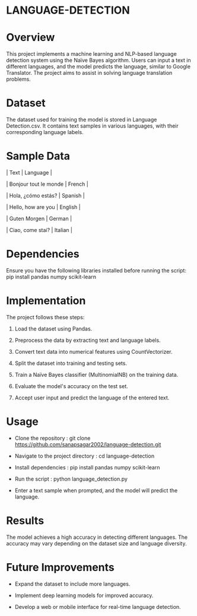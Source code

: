 # LANGUAGE-DETECTION

# Overview
This project implements a machine learning and NLP-based language detection system using the Naïve Bayes algorithm. Users can input a text in different languages, and the model predicts the language, similar to Google Translator. The project aims to assist in solving language translation problems.

# Dataset
The dataset used for training the model is stored in Language Detection.csv. It contains text samples in various languages, with their corresponding language labels.

# Sample Data

| Text | Language |

| Bonjour tout le monde | French |

| Hola, ¿cómo estás? | Spanish |

| Hello, how are you | English |

| Guten Morgen | German |

| Ciao, come stai? | Italian |

# Dependencies

Ensure you have the following libraries installed before running the script:
pip install pandas numpy scikit-learn

# Implementation

The project follows these steps:

1. Load the dataset using Pandas.

2. Preprocess the data by extracting text and language labels.

3. Convert text data into numerical features using CountVectorizer.

4. Split the dataset into training and testing sets.

5. Train a Naïve Bayes classifier (MultinomialNB) on the training data.

6. Evaluate the model's accuracy on the test set.

7. Accept user input and predict the language of the entered text.

# Usage

- Clone the repository :
 git clone https://github.com/sanapsagar2002/language-detection.git

- Navigate to the project directory :
cd language-detection

- Install dependencies :
pip install pandas numpy scikit-learn

- Run the script :
python language_detection.py

- Enter a text sample when prompted, and the model will predict the language.

# Results

The model achieves a high accuracy in detecting different languages. The accuracy may vary depending on the dataset size and language diversity.

# Future Improvements

- Expand the dataset to include more languages.

- Implement deep learning models for improved accuracy.

- Develop a web or mobile interface for real-time language detection.





